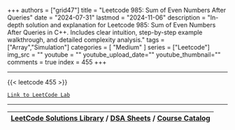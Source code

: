 
+++
authors = ["grid47"]
title = "Leetcode 985: Sum of Even Numbers After Queries"
date = "2024-07-31"
lastmod = "2024-11-06"
description = "In-depth solution and explanation for Leetcode 985: Sum of Even Numbers After Queries in C++. Includes clear intuition, step-by-step example walkthrough, and detailed complexity analysis."
tags = ["Array","Simulation"]
categories = [
    "Medium"
]
series = ["Leetcode"]
img_src = ""
youtube = ""
youtube_upload_date=""
youtube_thumbnail=""
comments = true
index = 455
+++



---
{{< leetcode 455 >}}

[`Link to LeetCode Lab`](https://leetcode.com/problems/sum-of-even-numbers-after-queries/description/)

---

| [LeetCode Solutions Library](https://grid47.xyz/leetcode/) / [DSA Sheets](https://grid47.xyz/sheets/) / [Course Catalog](https://grid47.xyz/courses/) |
| --- |
